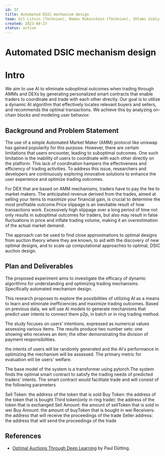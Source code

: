 ```yaml
---
id: 37
title: Automated DSIC mechanism design 
team: Gil Litvin (Technion), Nadav Rubinstein (Technion), Shlomi Gibly (BGU) Xinyuan Sun (Flashbots)
created: 2023-08-27
status: active
---
```


# Automated DSIC mechanism design 

# Intro

We aim to use AI to eliminate suboptimal outcomes when trading through AMMs and DEXs by generating personalized smart contracts that enable traders to coordinate and trade with each other directly. Our goal is to utilize a dynamic AI algorithm that effectively locates relevant buyers and sellers, and recommends the optimal transactions.  We achieve this by analyzing on-chain blocks and modeling user behavior. 

## Background and Problem Statement

The use of a simple Automated Market Maker (AMM) protocol like uniswap has gained popularity for this purpose. However, there are certain limitations that users encounter, leading to suboptimal outcomes. One such limitation is the inability of users to coordinate with each other directly on the platform. This lack of coordination hampers the effectiveness and efficiency of trading activities. To address this issue, researchers and developers are continuously exploring innovative solutions to enhance the user experience and optimize trading outcomes.

For DEX that are based on AMM mechanisms, traders have to pay the fee to market makers. The anticipated revenue derived from the trades, aimed at selling your items to maximize your financial gain, is crucial to determine the most profitable outcome.Price slippage is an inevitable result of how transactions work. Excessively high slippage over a long period of time not only results in suboptimal outcomes for traders, but also may result in false fluctuations in price and inflate trading volume, making it an overestimation of the actual market demand.

The approach can be used to find close approximations to optimal designs from auction theory where they are known, to aid with the discovery of new optimal designs, and to scale up computational approaches to optimal, DSIC auction design.

## Plan and Deliverables

The proposed experiment aims to investigate the efficacy of dynamic algorithms for understanding and optimizing trading mechanisms. Specifically automated mechanism design. 

This research proposes to explore the possibilities of utilizing AI as a means to learn and eliminate inefficiencies and maximize trading outcomes. Based on previous data, we will use AI models to generate mechanisms that predict user intents to connect them p2p, in batch or in ring trading method. 

The study focuses on users' intentions, expressed as numerical values assessing various items. The results produce two number sets: one showing who receives an item; the other demonstrating the division of payment responsibilities.
 
the intents of users will be randomly generated and the AI's performance in optimizing the mechanism will be assessed. The primary metric for evaluation will be users' welfare.

The base model of the system is a transformer using pytorch.The system finds the optimal smart contract to satisfy the trading needs of predicted traders' intents. 
The smart contract would facilitate trade and will consist of the following parameters

Sell Token: the address of the token that is sold
Buy Token: the address of the token that is bought
Third token(only in ring trade): the address of the token that is exchanged
Sell Amount: the amount of sellToken that is sold in wei
Buy Amount: the amount of buyToken that is bought in wei
Receivers: the address that will receive the proceedings of the trade
Seller address: the address that will send the proceedings of the trade


## References

- [Optimal Auctions Through
Deep Learning](https://parkes.seas.harvard.edu/files/parkes/files/dutting_cacm21.pdf) by  Paul Dütting. 
